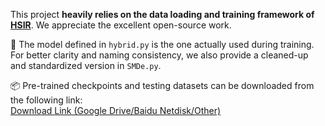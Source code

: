 This project **heavily relies on the data loading and training framework of [HSIR](https://github.com/bit-isp/HSIR)**. We appreciate the excellent open-source work. 

📌 The model defined in `hybrid.py` is the one actually used during training.  
For better clarity and naming consistency, we also provide a cleaned-up and standardized version in `SMDe.py`.

📦 Pre-trained checkpoints and testing datasets can be downloaded from the following link:  
[Download Link (Google Drive/Baidu Netdisk/Other)](https://your.download.link)
